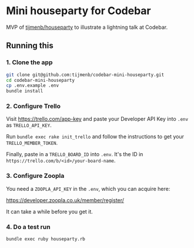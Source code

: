 # Mini houseparty for Codebar

MVP of [tijmenb/houseparty](https://github.com/tijmenb/houseparty) to illustrate
a lightning talk at Codebar.

## Running this

### 1. Clone the app

```sh
git clone git@github.com:tijmenb/codebar-mini-houseparty.git
cd codebar-mini-houseparty
cp .env.example .env
bundle install
```

### 2. Configure Trello

Visit https://trello.com/app-key and paste your Developer API Key into `.env` as `TRELLO_API_KEY`.

Run `bundle exec rake init_trello` and follow the instructions to get your `TRELLO_MEMBER_TOKEN`.

Finally, paste in a `TRELLO_BOARD_ID` into `.env`. It's the ID in `https://trello.com/b/<id>/your-board-name`.

### 3. Configure Zoopla

You need a `ZOOPLA_API_KEY` in the `.env`, which you can acquire here:

https://developer.zoopla.co.uk/member/register/

It can take a while before you get it.

### 4. Do a test run

```
bundle exec ruby houseparty.rb
```
